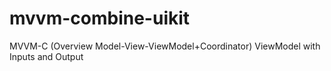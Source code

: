 # mvvm-combine-uikit
MVVM-C (Overview Model-View-ViewModel+Coordinator)
ViewModel with Inputs and Output
